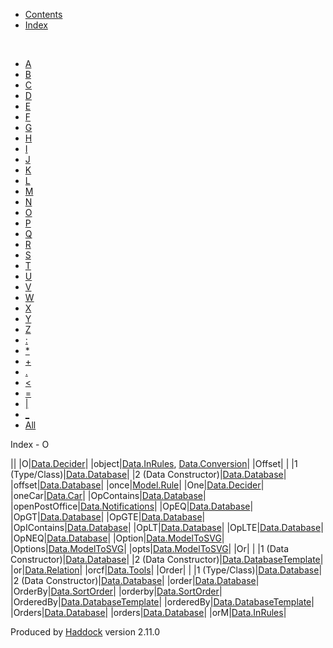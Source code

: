 -   [Contents](index.html)
-   [Index](doc-index.html)

 

-   [A](doc-index-A.html)
-   [B](doc-index-B.html)
-   [C](doc-index-C.html)
-   [D](doc-index-D.html)
-   [E](doc-index-E.html)
-   [F](doc-index-F.html)
-   [G](doc-index-G.html)
-   [H](doc-index-H.html)
-   [I](doc-index-I.html)
-   [J](doc-index-J.html)
-   [K](doc-index-K.html)
-   [L](doc-index-L.html)
-   [M](doc-index-M.html)
-   [N](doc-index-N.html)
-   [O](doc-index-O.html)
-   [P](doc-index-P.html)
-   [Q](doc-index-Q.html)
-   [R](doc-index-R.html)
-   [S](doc-index-S.html)
-   [T](doc-index-T.html)
-   [U](doc-index-U.html)
-   [V](doc-index-V.html)
-   [W](doc-index-W.html)
-   [X](doc-index-X.html)
-   [Y](doc-index-Y.html)
-   [Z](doc-index-Z.html)
-   [:](doc-index-58.html)
-   [\*](doc-index-42.html)
-   [+](doc-index-43.html)
-   [.](doc-index-46.html)
-   [\<](doc-index-60.html)
-   [=](doc-index-61.html)
-   [|](doc-index-124.html)
-   [\_](doc-index-95.html)
-   [All](doc-index-All.html)

Index - O

||
|O|[Data.Decider](Data-Decider.html#t:O)|
|object|[Data.InRules](Data-InRules.html#v:object), [Data.Conversion](Data-Conversion.html#v:object)|
|Offset| |
|1 (Type/Class)|[Data.Database](Data-Database.html#t:Offset)|
|2 (Data Constructor)|[Data.Database](Data-Database.html#v:Offset)|
|offset|[Data.Database](Data-Database.html#v:offset)|
|once|[Model.Rule](Model-Rule.html#v:once)|
|One|[Data.Decider](Data-Decider.html#v:One)|
|oneCar|[Data.Car](Data-Car.html#v:oneCar)|
|OpContains|[Data.Database](Data-Database.html#v:OpContains)|
|openPostOffice|[Data.Notifications](Data-Notifications.html#v:openPostOffice)|
|OpEQ|[Data.Database](Data-Database.html#v:OpEQ)|
|OpGT|[Data.Database](Data-Database.html#v:OpGT)|
|OpGTE|[Data.Database](Data-Database.html#v:OpGTE)|
|OpIContains|[Data.Database](Data-Database.html#v:OpIContains)|
|OpLT|[Data.Database](Data-Database.html#v:OpLT)|
|OpLTE|[Data.Database](Data-Database.html#v:OpLTE)|
|OpNEQ|[Data.Database](Data-Database.html#v:OpNEQ)|
|Option|[Data.ModelToSVG](Data-ModelToSVG.html#t:Option)|
|Options|[Data.ModelToSVG](Data-ModelToSVG.html#t:Options)|
|opts|[Data.ModelToSVG](Data-ModelToSVG.html#v:opts)|
|Or| |
|1 (Data Constructor)|[Data.Database](Data-Database.html#v:Or)|
|2 (Data Constructor)|[Data.DatabaseTemplate](Data-DatabaseTemplate.html#v:Or)|
|or|[Data.Relation](Data-Relation.html#v:or)|
|orcf|[Data.Tools](Data-Tools.html#v:orcf)|
|Order| |
|1 (Type/Class)|[Data.Database](Data-Database.html#t:Order)|
|2 (Data Constructor)|[Data.Database](Data-Database.html#v:Order)|
|order|[Data.Database](Data-Database.html#v:order)|
|OrderBy|[Data.SortOrder](Data-SortOrder.html#v:OrderBy)|
|orderby|[Data.SortOrder](Data-SortOrder.html#v:orderby)|
|OrderedBy|[Data.DatabaseTemplate](Data-DatabaseTemplate.html#v:OrderedBy)|
|orderedBy|[Data.DatabaseTemplate](Data-DatabaseTemplate.html#v:orderedBy)|
|Orders|[Data.Database](Data-Database.html#t:Orders)|
|orders|[Data.Database](Data-Database.html#v:orders)|
|orM|[Data.InRules](Data-InRules.html#v:orM)|

Produced by [Haddock](http://www.haskell.org/haddock/) version 2.11.0
